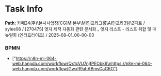 # Task Info

**Path:** 카페24(주)\본사사업장\[CG]MI본부\MI인프라그룹\AI인프라3팀\2파트 / sylee08 / [270475] 엣지 제작 자동화 관련 문서화 _ 엣지 리스트 - 리스트 취합 및 매뉴얼화 (엔터프라이즈) / 2025-08-01_00-00-00

### BPMN
- ["https://n8n-mi-064-web.hanpda.com/workflow/Qx1cVU7njfPEObk9\nhttps://n8n-mi-064-web.hanpda.com/workflow/GwxR9ahABmsCaGKO"]

